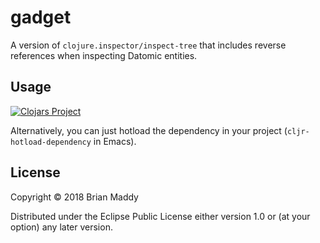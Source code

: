# gadget

A version of `clojure.inspector/inspect-tree` that includes reverse references when inspecting Datomic entities.

## Usage

[![Clojars Project](https://img.shields.io/clojars/v/gadget.svg)](https://clojars.org/gadget)

Alternatively, you can just hotload the dependency in your project (`cljr-hotload-dependency` in Emacs).

## License

Copyright © 2018 Brian Maddy

Distributed under the Eclipse Public License either version 1.0 or (at
your option) any later version.
